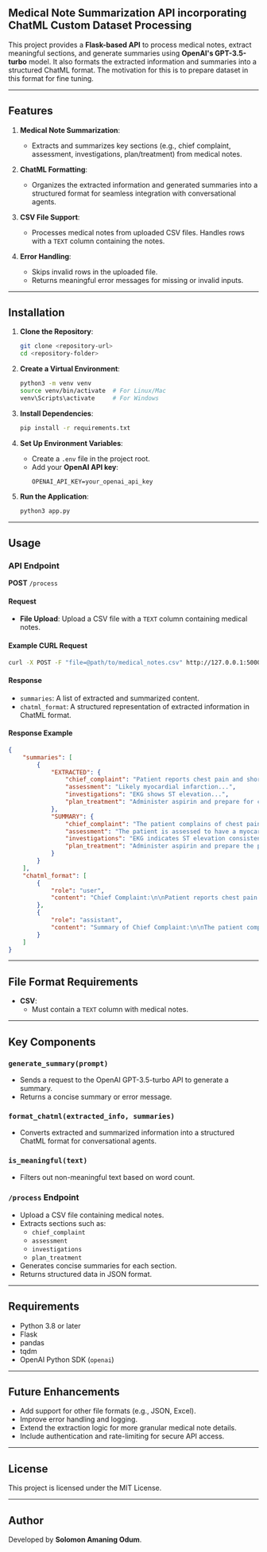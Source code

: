 
## Medical Note Summarization API incorporating ChatML Custom Dataset Processing

This project provides a **Flask-based API** to process medical notes, extract meaningful sections, and generate summaries using **OpenAI's GPT-3.5-turbo** model. It also formats the extracted information and summaries into a structured ChatML format.
The motivation for this is to prepare dataset in this format for fine tuning.

---

## Features

1. **Medical Note Summarization**:
   - Extracts and summarizes key sections (e.g., chief complaint, assessment, investigations, plan/treatment) from medical notes.
   
2. **ChatML Formatting**:
   - Organizes the extracted information and generated summaries into a structured format for seamless integration with conversational agents.

3. **CSV File Support**:
   - Processes medical notes from uploaded CSV files. Handles rows with a `TEXT` column containing the notes.

4. **Error Handling**:
   - Skips invalid rows in the uploaded file.
   - Returns meaningful error messages for missing or invalid inputs.

---

## Installation

1. **Clone the Repository**:
   ```bash
   git clone <repository-url>
   cd <repository-folder>
   ```

2. **Create a Virtual Environment**:
   ```bash
   python3 -m venv venv
   source venv/bin/activate  # For Linux/Mac
   venv\Scripts\activate     # For Windows
   ```

3. **Install Dependencies**:
   ```bash
   pip install -r requirements.txt
   ```

4. **Set Up Environment Variables**:
   - Create a `.env` file in the project root.
   - Add your **OpenAI API key**:
     ```
     OPENAI_API_KEY=your_openai_api_key
     ```

5. **Run the Application**:
   ```bash
   python3 app.py
   ```

---

## Usage

### API Endpoint
**POST** `/process`

#### Request
- **File Upload**: Upload a CSV file with a `TEXT` column containing medical notes.

#### Example CURL Request
```bash
curl -X POST -F "file=@path/to/medical_notes.csv" http://127.0.0.1:5000/process
```

#### Response
- `summaries`: A list of extracted and summarized content.
- `chatml_format`: A structured representation of extracted information in ChatML format.

#### Response Example
```json
{
    "summaries": [
        {
            "EXTRACTED": {
                "chief_complaint": "Patient reports chest pain and shortness of breath...",
                "assessment": "Likely myocardial infarction...",
                "investigations": "EKG shows ST elevation...",
                "plan_treatment": "Administer aspirin and prepare for cath lab..."
            },
            "SUMMARY": {
                "chief_complaint": "The patient complains of chest pain and shortness of breath.",
                "assessment": "The patient is assessed to have a myocardial infarction.",
                "investigations": "EKG indicates ST elevation consistent with MI.",
                "plan_treatment": "Administer aspirin and prepare the patient for the cath lab."
            }
        }
    ],
    "chatml_format": [
        {
            "role": "user",
            "content": "Chief Complaint:\n\nPatient reports chest pain and shortness of breath..."
        },
        {
            "role": "assistant",
            "content": "Summary of Chief Complaint:\n\nThe patient complains of chest pain and shortness of breath."
        }
    ]
}
```

---

## File Format Requirements
- **CSV**:
  - Must contain a `TEXT` column with medical notes.

---

## Key Components

### `generate_summary(prompt)`
- Sends a request to the OpenAI GPT-3.5-turbo API to generate a summary.
- Returns a concise summary or error message.

### `format_chatml(extracted_info, summaries)`
- Converts extracted and summarized information into a structured ChatML format for conversational agents.

### `is_meaningful(text)`
- Filters out non-meaningful text based on word count.

### `/process` Endpoint
- Upload a CSV file containing medical notes.
- Extracts sections such as:
  - `chief_complaint`
  - `assessment`
  - `investigations`
  - `plan_treatment`
- Generates concise summaries for each section.
- Returns structured data in JSON format.

---

## Requirements
- Python 3.8 or later
- Flask
- pandas
- tqdm
- OpenAI Python SDK (`openai`)

---

## Future Enhancements
- Add support for other file formats (e.g., JSON, Excel).
- Improve error handling and logging.
- Extend the extraction logic for more granular medical note details.
- Include authentication and rate-limiting for secure API access.

---

## License
This project is licensed under the MIT License. 

---

## Author
Developed by **Solomon Amaning Odum**.
